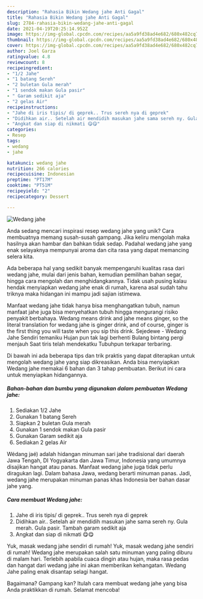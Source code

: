 ```yaml
---
description: "Rahasia Bikin Wedang jahe Anti Gagal"
title: "Rahasia Bikin Wedang jahe Anti Gagal"
slug: 2784-rahasia-bikin-wedang-jahe-anti-gagal
date: 2021-04-19T20:25:14.952Z
image: https://img-global.cpcdn.com/recipes/aa5a9fd38ad4e682/680x482cq70/wedang-jahe-foto-resep-utama.jpg
thumbnail: https://img-global.cpcdn.com/recipes/aa5a9fd38ad4e682/680x482cq70/wedang-jahe-foto-resep-utama.jpg
cover: https://img-global.cpcdn.com/recipes/aa5a9fd38ad4e682/680x482cq70/wedang-jahe-foto-resep-utama.jpg
author: Joel Garza
ratingvalue: 4.8
reviewcount: 8
recipeingredient:
- "1/2 Jahe"
- "1 batang Sereh"
- "2 buletan Gula merah"
- "1 sendok makan Gula pasir"
- " Garam sedikit aja"
- "2 gelas Air"
recipeinstructions:
- "Jahe di iris tipis/ di geprek.. Trus sereh nya di geprek"
- "Didihkan air.. Setelah air mendidih masukan jahe sama sereh ny. Gula merah. Gula pasir. Tambah garam sedikit aja"
- "Angkat dan siap di nikmati 😋😋"
categories:
- Resep
tags:
- wedang
- jahe

katakunci: wedang jahe 
nutrition: 266 calories
recipecuisine: Indonesian
preptime: "PT17M"
cooktime: "PT51M"
recipeyield: "2"
recipecategory: Dessert

---
```



![Wedang jahe](https://img-global.cpcdn.com/recipes/aa5a9fd38ad4e682/680x482cq70/wedang-jahe-foto-resep-utama.jpg)

Anda sedang mencari inspirasi resep wedang jahe yang unik? Cara membuatnya memang susah-susah gampang. Jika keliru mengolah maka hasilnya akan hambar dan bahkan tidak sedap. Padahal wedang jahe yang enak selayaknya mempunyai aroma dan cita rasa yang dapat memancing selera kita.

Ada beberapa hal yang sedikit banyak mempengaruhi kualitas rasa dari wedang jahe, mulai dari jenis bahan, kemudian pemilihan bahan segar, hingga cara mengolah dan menghidangkannya. Tidak usah pusing kalau hendak menyiapkan wedang jahe enak di rumah, karena asal sudah tahu triknya maka hidangan ini mampu jadi sajian istimewa.

Manfaat wedang jahe tidak hanya bisa menghangatkan tubuh, namun manfaat jahe juga bisa menyehatkan tubuh hingga mengurangi risiko penyakit berbahaya. Wedang means drink and jahe means ginger, so the literal translation for wedang jahe is ginger drink, and of course, ginger is the first thing you will taste when you sip this drink. Sejedewe - Wedang Jahe Sendiri temaniku Hujan pun tak lagi berhenti Bulang bintang pergi menjauh Saat tiris telah mendekatku Tubuhpun terkapar terbaring.


Di bawah ini ada beberapa tips dan trik praktis yang dapat diterapkan untuk mengolah wedang jahe yang siap dikreasikan. Anda bisa menyiapkan Wedang jahe memakai 6 bahan dan 3 tahap pembuatan. Berikut ini cara untuk menyiapkan hidangannya.

<!--inarticleads1-->

##### Bahan-bahan dan bumbu yang digunakan dalam pembuatan Wedang jahe:

1. Sediakan 1/2 Jahe
1. Gunakan 1 batang Sereh
1. Siapkan 2 buletan Gula merah
1. Gunakan 1 sendok makan Gula pasir
1. Gunakan  Garam sedikit aja
1. Sediakan 2 gelas Air


Wédang jaé) adalah hidangan minuman sari jahe tradisional dari daerah Jawa Tengah, DI Yogyakarta dan Jawa Timur, Indonesia yang umumnya disajikan hangat atau panas. Manfaat wedang jahe juga tidak perlu diragukan lagi. Dalam bahasa Jawa, wedang berarti minuman panas. Jadi, wedang jahe merupakan minuman panas khas Indonesia ber bahan dasar jahe yang. 

<!--inarticleads2-->

##### Cara membuat Wedang jahe:

1. Jahe di iris tipis/ di geprek.. Trus sereh nya di geprek
1. Didihkan air.. Setelah air mendidih masukan jahe sama sereh ny. Gula merah. Gula pasir. Tambah garam sedikit aja
1. Angkat dan siap di nikmati 😋😋


Yuk, masak wedang jahe sendiri di rumah! Yuk, masak wedang jahe sendiri di rumah! Wedang jahe merupakan salah satu minuman yang paling diburu di malam hari. Terlebih apabila cuaca dingin atau hujan, maka rasa pedas dan hangat dari wedang jahe ini akan memberikan kehangatan. Wedang Jahe paling enak disantap selagi hangat. 

Bagaimana? Gampang kan? Itulah cara membuat wedang jahe yang bisa Anda praktikkan di rumah. Selamat mencoba!
